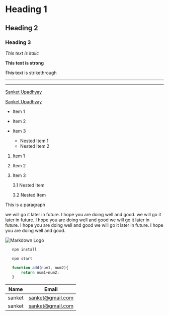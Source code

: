 <!--Heading-->
# Heading 1
## Heading 2
### Heading 3

<!--Italics-->
_This text is italic_

<!--Strong-->
__This text is strong__

<!--Strikethrough-->
~~This text~~ is strikethrough

<!--Horizontal Rule-->
---
___

<!--Links-->
[Sanket Upadhyay](sjvhjsjbv)

[Sanket Upadhyay](sjvhjsjbv)

<!--UL-->

* Item 1
* Item 2
* Item 3
   
   * Nested Item 1
   * Nested Item 2

<!--OL-->
1.  Item 1
2.  Item 2
3.  Item 3

    3.1 Nested Item 
    
    3.2 Nested Item 

<!--Inline code block-->
<p> This is a paragraph

we will go it later in future. I hope you are doing well and good. we will go it later in future. I hope you are doing well and good we will go it later in future. I hope you are doing well and good we will go it later in future. I hope you are doing well and good.</p>

<!--Images-->
![Markdown Logo](C:\Users\SANKET\Desktop\download)

<!--Code blocks-->
```bash
   npm install

   npm start
```

```javascript
   function add(num1, num2){
       return num1+num2;
   }
```
<!--Tables-->
| Name | Email |
| ------ | ---------------- |
| sanket | sanket@gmail.com |
| sanket | sanket@gmail.com |
